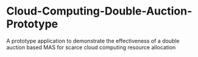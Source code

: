 # Cloud-Computing-Double-Auction-Prototype
A prototype application to demonstrate the effectiveness of a double auction based MAS for scarce cloud computing resource allocation
